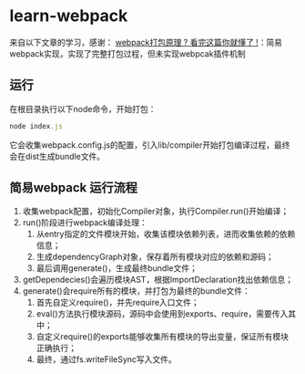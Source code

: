 # learn-webpack
来自以下文章的学习，感谢：
[webpack打包原理 ? 看完这篇你就懂了 !](https://juejin.cn/post/6844904038543130637#heading-11)：简易webpack实现，实现了完整打包过程，但未实现webpcak插件机制

## 运行
在根目录执行以下node命令，开始打包：
```javascript
node index.js
```
它会收集webpack.config.js的配置，引入lib/compiler开始打包编译过程，最终会在dist生成bundle文件。

## 简易webpack 运行流程

1. 收集webpack配置，初始化Compiler对象，执行Compiler.run()开始编译；
2. run()阶段进行webpack编译处理：
    1. 从entry指定的文件模块开始，收集该模块依赖列表，进而收集依赖的依赖信息；
    2. 生成dependencyGraph对象，保存着所有模块对应的依赖和源码；
    3. 最后调用generate()，生成最终bundle文件；
3. getDependecies()会遍历模块AST，根据ImportDeclaration找出依赖信息；
4. generate()会require所有的模块，并打包为最终的bundle文件：
    1. 首先自定义require()，并先require入口文件；
    2. eval()方法执行模块源码，源码中会使用到exports、require，需要传入其中；
    3. 自定义require()的exports能够收集所有模块的导出变量，保证所有模块正确执行；
    4. 最终，通过fs.writeFileSync写入文件。
